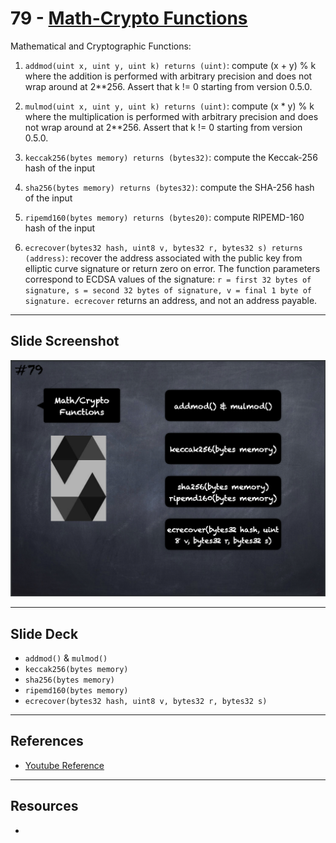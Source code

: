 # 79 - [Math-Crypto Functions](Math-Crypto%20Functions.md)
Mathematical and Cryptographic Functions:

1.  `addmod(uint x, uint y, uint k) returns (uint)`: compute (x + y) % k where the addition is performed with arbitrary precision and does not wrap around at 2**256. Assert that k != 0 starting from version 0.5.0.
    
2.  `mulmod(uint x, uint y, uint k) returns (uint)`: compute (x * y) % k where the multiplication is performed with arbitrary precision and does not wrap around at 2**256. Assert that k != 0 starting from version 0.5.0.
    
3.  `keccak256(bytes memory) returns (bytes32)`: compute the Keccak-256 hash of the input
    
4.  `sha256(bytes memory) returns (bytes32)`: compute the SHA-256 hash of the input
    
5.  `ripemd160(bytes memory) returns (bytes20)`: compute RIPEMD-160 hash of the input
    
6.  `ecrecover(bytes32 hash, uint8 v, bytes32 r, bytes32 s) returns (address)`: recover the address associated with the public key from elliptic curve signature or return zero on error. The function parameters correspond to ECDSA values of the signature: `r = first 32 bytes of signature, s = second 32 bytes of signature, v = final 1 byte of signature. ecrecover` returns an address, and not an address payable.

___
## Slide Screenshot
![079.png](../images/solidity101/079.png)
___
## Slide Deck
- `addmod()` & `mulmod()`
- `keccak256(bytes memory)`
- `sha256(bytes memory)`
- `ripemd160(bytes memory)`
- `ecrecover(bytes32 hash, uint8 v, bytes32 r, bytes32 s)`
___
## References
- [Youtube Reference](https://youtu.be/WgU7KKKomMk?t=1744)

___
## Resources
- 
